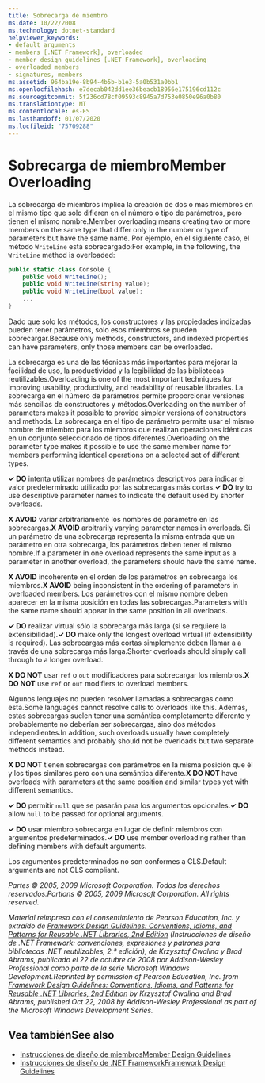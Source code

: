 ```yaml
---
title: Sobrecarga de miembro
ms.date: 10/22/2008
ms.technology: dotnet-standard
helpviewer_keywords:
- default arguments
- members [.NET Framework], overloaded
- member design guidelines [.NET Framework], overloading
- overloaded members
- signatures, members
ms.assetid: 964ba19e-8b94-4b5b-b1e3-5a0b531a0bb1
ms.openlocfilehash: e7decab042dd1ee36beacb18956e175196cd112c
ms.sourcegitcommit: 5f236cd78cf09593c8945a7d753e0850e96a0b80
ms.translationtype: MT
ms.contentlocale: es-ES
ms.lasthandoff: 01/07/2020
ms.locfileid: "75709288"
---
```

# <a name="member-overloading"></a><span data-ttu-id="1f7f1-102">Sobrecarga de miembro</span><span class="sxs-lookup"><span data-stu-id="1f7f1-102">Member Overloading</span></span>
<span data-ttu-id="1f7f1-103">La sobrecarga de miembros implica la creación de dos o más miembros en el mismo tipo que solo difieren en el número o tipo de parámetros, pero tienen el mismo nombre.</span><span class="sxs-lookup"><span data-stu-id="1f7f1-103">Member overloading means creating two or more members on the same type that differ only in the number or type of parameters but have the same name.</span></span> <span data-ttu-id="1f7f1-104">Por ejemplo, en el siguiente caso, el método `WriteLine` está sobrecargado:</span><span class="sxs-lookup"><span data-stu-id="1f7f1-104">For example, in the following, the `WriteLine` method is overloaded:</span></span>  
  
```csharp  
public static class Console {  
    public void WriteLine();  
    public void WriteLine(string value);  
    public void WriteLine(bool value);  
    ...  
}  
```  
  
 <span data-ttu-id="1f7f1-105">Dado que solo los métodos, los constructores y las propiedades indizadas pueden tener parámetros, solo esos miembros se pueden sobrecargar.</span><span class="sxs-lookup"><span data-stu-id="1f7f1-105">Because only methods, constructors, and indexed properties can have parameters, only those members can be overloaded.</span></span>  
  
 <span data-ttu-id="1f7f1-106">La sobrecarga es una de las técnicas más importantes para mejorar la facilidad de uso, la productividad y la legibilidad de las bibliotecas reutilizables.</span><span class="sxs-lookup"><span data-stu-id="1f7f1-106">Overloading is one of the most important techniques for improving usability, productivity, and readability of reusable libraries.</span></span> <span data-ttu-id="1f7f1-107">La sobrecarga en el número de parámetros permite proporcionar versiones más sencillas de constructores y métodos.</span><span class="sxs-lookup"><span data-stu-id="1f7f1-107">Overloading on the number of parameters makes it possible to provide simpler versions of constructors and methods.</span></span> <span data-ttu-id="1f7f1-108">La sobrecarga en el tipo de parámetro permite usar el mismo nombre de miembro para los miembros que realizan operaciones idénticas en un conjunto seleccionado de tipos diferentes.</span><span class="sxs-lookup"><span data-stu-id="1f7f1-108">Overloading on the parameter type makes it possible to use the same member name for members performing identical operations on a selected set of different types.</span></span>  
  
 <span data-ttu-id="1f7f1-109">**✓ DO** intenta utilizar nombres de parámetros descriptivos para indicar el valor predeterminado utilizado por las sobrecargas más cortas.</span><span class="sxs-lookup"><span data-stu-id="1f7f1-109">**✓ DO** try to use descriptive parameter names to indicate the default used by shorter overloads.</span></span>  
  
 <span data-ttu-id="1f7f1-110">**X AVOID** variar arbitrariamente los nombres de parámetro en las sobrecargas.</span><span class="sxs-lookup"><span data-stu-id="1f7f1-110">**X AVOID** arbitrarily varying parameter names in overloads.</span></span> <span data-ttu-id="1f7f1-111">Si un parámetro de una sobrecarga representa la misma entrada que un parámetro en otra sobrecarga, los parámetros deben tener el mismo nombre.</span><span class="sxs-lookup"><span data-stu-id="1f7f1-111">If a parameter in one overload represents the same input as a parameter in another overload, the parameters should have the same name.</span></span>  
  
 <span data-ttu-id="1f7f1-112">**X AVOID** incoherente en el orden de los parámetros en sobrecarga los miembros.</span><span class="sxs-lookup"><span data-stu-id="1f7f1-112">**X AVOID** being inconsistent in the ordering of parameters in overloaded members.</span></span> <span data-ttu-id="1f7f1-113">Los parámetros con el mismo nombre deben aparecer en la misma posición en todas las sobrecargas.</span><span class="sxs-lookup"><span data-stu-id="1f7f1-113">Parameters with the same name should appear in the same position in all overloads.</span></span>  
  
 <span data-ttu-id="1f7f1-114">**✓ DO** realizar virtual sólo la sobrecarga más larga (si se requiere la extensibilidad).</span><span class="sxs-lookup"><span data-stu-id="1f7f1-114">**✓ DO** make only the longest overload virtual (if extensibility is required).</span></span> <span data-ttu-id="1f7f1-115">Las sobrecargas más cortas simplemente deben llamar a a través de una sobrecarga más larga.</span><span class="sxs-lookup"><span data-stu-id="1f7f1-115">Shorter overloads should simply call through to a longer overload.</span></span>  
  
 <span data-ttu-id="1f7f1-116">**X DO NOT** usar `ref` o `out` modificadores para sobrecargar los miembros.</span><span class="sxs-lookup"><span data-stu-id="1f7f1-116">**X DO NOT** use `ref` or `out` modifiers to overload members.</span></span>  
  
 <span data-ttu-id="1f7f1-117">Algunos lenguajes no pueden resolver llamadas a sobrecargas como esta.</span><span class="sxs-lookup"><span data-stu-id="1f7f1-117">Some languages cannot resolve calls to overloads like this.</span></span> <span data-ttu-id="1f7f1-118">Además, estas sobrecargas suelen tener una semántica completamente diferente y probablemente no deberían ser sobrecargas, sino dos métodos independientes.</span><span class="sxs-lookup"><span data-stu-id="1f7f1-118">In addition, such overloads usually have completely different semantics and probably should not be overloads but two separate methods instead.</span></span>  
  
 <span data-ttu-id="1f7f1-119">**X DO NOT** tienen sobrecargas con parámetros en la misma posición que él y los tipos similares pero con una semántica diferente.</span><span class="sxs-lookup"><span data-stu-id="1f7f1-119">**X DO NOT** have overloads with parameters at the same position and similar types yet with different semantics.</span></span>  
  
 <span data-ttu-id="1f7f1-120">**✓ DO** permitir `null` que se pasarán para los argumentos opcionales.</span><span class="sxs-lookup"><span data-stu-id="1f7f1-120">**✓ DO**  allow `null` to be passed for optional arguments.</span></span>  
  
 <span data-ttu-id="1f7f1-121">**✓ DO** usar miembro sobrecarga en lugar de definir miembros con argumentos predeterminados.</span><span class="sxs-lookup"><span data-stu-id="1f7f1-121">**✓ DO** use member overloading rather than defining members with default arguments.</span></span>  
  
 <span data-ttu-id="1f7f1-122">Los argumentos predeterminados no son conformes a CLS.</span><span class="sxs-lookup"><span data-stu-id="1f7f1-122">Default arguments are not CLS compliant.</span></span>  
  
 <span data-ttu-id="1f7f1-123">*Partes © 2005, 2009 Microsoft Corporation. Todos los derechos reservados.*</span><span class="sxs-lookup"><span data-stu-id="1f7f1-123">*Portions © 2005, 2009 Microsoft Corporation. All rights reserved.*</span></span>  
  
 <span data-ttu-id="1f7f1-124">*Material reimpreso con el consentimiento de Pearson Education, Inc. y extraído de [Framework Design Guidelines: Conventions, Idioms, and Patterns for Reusable .NET Libraries, 2nd Edition](https://www.informit.com/store/framework-design-guidelines-conventions-idioms-and-9780321545619) (Instrucciones de diseño de .NET Framework: convenciones, expresiones y patrones para bibliotecas .NET reutilizables, 2.ª edición), de Krzysztof Cwalina y Brad Abrams, publicado el 22 de octubre de 2008 por Addison-Wesley Professional como parte de la serie Microsoft Windows Development.*</span><span class="sxs-lookup"><span data-stu-id="1f7f1-124">*Reprinted by permission of Pearson Education, Inc. from [Framework Design Guidelines: Conventions, Idioms, and Patterns for Reusable .NET Libraries, 2nd Edition](https://www.informit.com/store/framework-design-guidelines-conventions-idioms-and-9780321545619) by Krzysztof Cwalina and Brad Abrams, published Oct 22, 2008 by Addison-Wesley Professional as part of the Microsoft Windows Development Series.*</span></span>  
  
## <a name="see-also"></a><span data-ttu-id="1f7f1-125">Vea también</span><span class="sxs-lookup"><span data-stu-id="1f7f1-125">See also</span></span>

- [<span data-ttu-id="1f7f1-126">Instrucciones de diseño de miembros</span><span class="sxs-lookup"><span data-stu-id="1f7f1-126">Member Design Guidelines</span></span>](../../../docs/standard/design-guidelines/member.md)
- [<span data-ttu-id="1f7f1-127">Instrucciones de diseño de .NET Framework</span><span class="sxs-lookup"><span data-stu-id="1f7f1-127">Framework Design Guidelines</span></span>](../../../docs/standard/design-guidelines/index.md)
